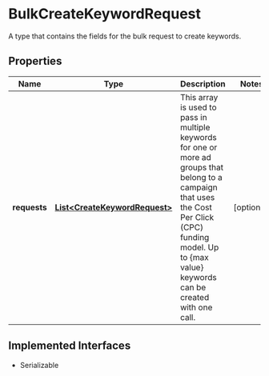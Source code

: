 

# BulkCreateKeywordRequest

A type that contains the fields for the bulk request to create keywords.
## Properties

Name | Type | Description | Notes
------------ | ------------- | ------------- | -------------
**requests** | [**List&lt;CreateKeywordRequest&gt;**](CreateKeywordRequest.md) | This array is used to pass in multiple keywords for one or more ad groups that belong to a campaign that uses the Cost Per Click (CPC) funding model. Up to {max value} keywords can be created with one call. |  [optional]


## Implemented Interfaces

* Serializable


